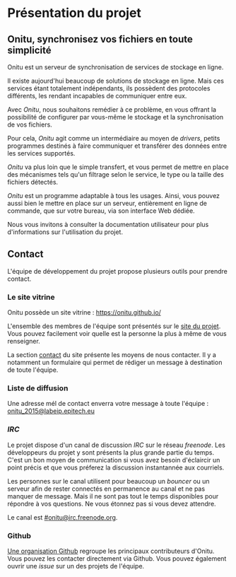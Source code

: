 # Présentation du projet

## Onitu, synchronisez vos fichiers en toute simplicité

Onitu est un serveur de synchronisation de services de stockage en ligne.

Il existe aujourd'hui beaucoup de solutions de stockage en ligne. Mais ces services étant totalement indépendants, ils possèdent des protocoles différents, les rendant incapables de communiquer entre eux.

Avec *Onitu*, nous souhaitons remédier à ce problème, en vous offrant la possibilité de configurer par vous-même le stockage et la synchronisation de vos fichiers.

Pour cela, *Onitu* agit comme un intermédiaire au moyen de *drivers*, petits programmes destinés à faire communiquer et transférer des données entre les services supportés.

*Onitu* va plus loin que le simple transfert, et vous permet de mettre en place des mécanismes tels qu'un filtrage selon le service, le type ou la taille des fichiers détectés.

*Onitu* est un programme adaptable à tous les usages. Ainsi, vous pouvez aussi bien le mettre en place sur un serveur, entièrement en ligne de commande, que sur votre bureau, via son interface Web dédiée.

Nous vous invitons à consulter la documentation utilisateur pour plus d'informations sur l'utilisation du projet.

## Contact

L'équipe de développement du projet propose plusieurs outils pour prendre
contact.

### Le site vitrine

 Onitu possède un site vitrine : <https://onitu.github.io/>

  L'ensemble des membres de l'équipe sont présentés sur le
  [site du projet](https://onitu.github.io/). Vous pouvez facilement
  voir quelle est la personne la plus à même de vous renseigner.

  La section [contact](https://onitu.github.io/#contact) du site présente les
  moyens de nous contacter. Il y a notamment un formulaire qui permet de rédiger
  un message à destination de toute l'équipe.

### Liste de diffusion

  Une adresse mél de contact enverra votre message à toute l'équipe : [onitu_2015@labeip.epitech.eu](mailto:onitu_2015@labeip.epitech.eu)

### *IRC*

  Le projet dispose d'un canal de discussion *IRC* sur le réseau *freenode*. Les
  développeurs du projet y sont présents la plus grande partie du temps. C'est un
  bon moyen de communication si vous avez besoin d'éclaircir un point précis et
  que vous préferez la discussion instantannée aux courriels.

  Les personnes sur le canal utilisent pour beaucoup un *bouncer* ou un serveur
  afin de rester connectés en permanence au canal et ne pas manquer de message.
  Mais il ne sont pas tout le temps disponibles pour répondre à vos questions. Ne
  vous étonnez pas si vous devez attendre.

  Le canal est [#onitu@irc.freenode.org](https://webchat.freenode.net/?channels=%23onitu).

### Github

  [Une organisation Github](https://github.com/onitu) regroupe les principaux
  contributeurs d'Onitu. Vous pouvez les contacter directement via Github. Vous
  pouvez également ouvrir une *issue* sur un des projets de l'équipe.

